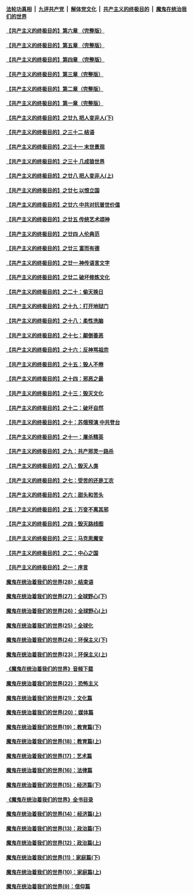 ####  [法轮功真相](../../../../basic/blob/master/README.md?t=06071231) &nbsp;|&nbsp; [九评共产党](../../../../9ping.md/blob/master/README.md?t=06071231) &nbsp;|&nbsp; [解体党文化](../../../../jtdwh.md/blob/master/README.md?t=06071231)  &nbsp;|&nbsp; [共产主义的终极目的](../../../../gczydzjmd.md/blob/master/README.md?t=06071231) &nbsp;|&nbsp; [魔鬼在统治我们的世界](../../../../mgztzwmdsj.md/blob/master/README.md?t=06071231) 

#### [【共产主义的终极目的】第六章 （完整版）](../pages/nsc422/n11428913.md?t=06071231) 

#### [【共产主义的终极目的】第五章 （完整版）](../pages/nsc422/n11428912.md?t=06071231) 

#### [【共产主义的终极目的】第四章 （完整版）](../pages/nsc422/n11428907.md?t=06071231) 

#### [【共产主义的终极目的】第三章（完整版）](../pages/nsc422/n11428848.md?t=06071231) 

#### [【共产主义的终极目的】第二章（完整版）](../pages/nsc422/n11428831.md?t=06071231) 

#### [【共产主义的终极目的】第一章（完整版）](../pages/nsc422/n11417651.md?t=06071231) 

#### [【共产主义的终极目的】之廿九 把人变非人(下)](../pages/nsc422/n11344140.md?t=06071231) 

#### [【共产主义的终极目的】之三十二 结语](../pages/nsc422/n11360535.md?t=06071231) 

#### [【共产主义的终极目的】之三十一 末世景观](../pages/nsc422/n11351129.md?t=06071231) 

#### [【共产主义的终极目的】之三十 几成狼世界](../pages/nsc422/n11348280.md?t=06071231) 

#### [【共产主义的终极目的】之廿八 把人变非人(上)](../pages/nsc422/n11340492.md?t=06071231) 

#### [【共产主义的终极目的】之廿七 以恨立国](../pages/nsc422/n11336944.md?t=06071231) 

#### [【共产主义的终极目的】之廿六 中共对抗普世价值](../pages/nsc422/n11324785.md?t=06071231) 

#### [【共产主义的终极目的】之廿五 传统艺术颂神](../pages/nsc422/n11296396.md?t=06071231) 

#### [【共产主义的终极目的】之廿四 人伦典范](../pages/nsc422/n11296397.md?t=06071231) 

#### [【共产主义的终极目的】之廿三 富而有德](../pages/nsc422/n11283598.md?t=06071231) 

#### [【共产主义的终极目的】之廿一 神传语言文字](../pages/nsc422/n11263265.md?t=06071231) 

#### [【共产主义的终极目的】之廿二 破坏修炼文化](../pages/nsc422/n11245728.md?t=06071231) 

#### [【共产主义的终极目的】之二十：偷天换日](../pages/nsc422/n11238846.md?t=06071231) 

#### [【共产主义的终极目的】之十九：打开地狱门](../pages/nsc422/n11206376.md?t=06071231) 

#### [【共产主义的终极目的】之十八：柔性洗脑](../pages/nsc422/n11199994.md?t=06071231) 

#### [【共产主义的终极目的】之十七：颠倒善恶](../pages/nsc422/n11179782.md?t=06071231) 

#### [【共产主义的终极目的】之十六：反神骂祖宗](../pages/nsc422/n11166798.md?t=06071231) 

#### [【共产主义的终极目的】之十五：毁人不倦](../pages/nsc422/n11166792.md?t=06071231) 

#### [【共产主义的终极目的】之十四：邪恶之最](../pages/nsc422/n11150249.md?t=06071231) 

#### [【共产主义的终极目的】之十三：毁灭文化](../pages/nsc422/n11135227.md?t=06071231) 

#### [【共产主义的终极目的】之十二：破坏自然](../pages/nsc422/n11135214.md?t=06071231) 

#### [【共产主义的终极目的】之十：苏俄预演 中共登台](../pages/nsc422/n11118424.md?t=06071231) 

#### [【共产主义的终极目的】之十一：屠杀精英](../pages/nsc422/n11118442.md?t=06071231) 

#### [【共产主义的终极目的】之九：共产邪灵一路杀](../pages/nsc422/n11114139.md?t=06071231) 

#### [【共产主义的终极目的】之八：毁灭人类](../pages/nsc422/n11108503.md?t=06071231) 

#### [【共产主义的终极目的】之七：受苦的还是工农](../pages/nsc422/n11101809.md?t=06071231) 

#### [【共产主义的终极目的】之六：甜头和苦头](../pages/nsc422/n11096971.md?t=06071231) 

#### [【共产主义的终极目的】之五：万变不离其邪](../pages/nsc422/n11091285.md?t=06071231) 

#### [【共产主义的终极目的】之四：毁灭路线图](../pages/nsc422/n11086284.md?t=06071231) 

#### [【共产主义的终极目的】之三：马克思魔变](../pages/nsc422/n11061941.md?t=06071231) 

#### [【共产主义的终极目的】之二：中心之国](../pages/nsc422/n11047728.md?t=06071231) 

#### [【共产主义的终极目的】之一：序言](../pages/nsc422/n11086077.md?t=06071231) 

#### [魔鬼在统治着我们的世界(28)：结束语](../pages/nsc422/n10936246.md?t=06071231) 

#### [魔鬼在统治着我们的世界(27)：全球野心(下)](../pages/nsc422/n10928319.md?t=06071231) 

#### [魔鬼在统治着我们的世界(26)：全球野心(上)](../pages/nsc422/n10900318.md?t=06071231) 

#### [魔鬼在统治着我们的世界(25)：全球化](../pages/nsc422/n10788205.md?t=06071231) 

#### [魔鬼在统治着我们的世界(24)：环保主义(下)](../pages/nsc422/n10695307.md?t=06071231) 

#### [魔鬼在统治着我们的世界(23)：环保主义(上)](../pages/nsc422/n10688613.md?t=06071231) 

#### [《魔鬼在统治着我们的世界》音频下载](../pages/nsc422/n10635553.md?t=06071231) 

#### [魔鬼在统治着我们的世界(22)：恐怖主义](../pages/nsc422/n10614727.md?t=06071231) 

#### [魔鬼在统治着我们的世界(21)：文化篇](../pages/nsc422/n10597706.md?t=06071231) 

#### [魔鬼在统治着我们的世界(20)：媒体篇](../pages/nsc422/n10586579.md?t=06071231) 

#### [魔鬼在统治着我们的世界(19)：教育篇(下)](../pages/nsc422/n10564808.md?t=06071231) 

#### [魔鬼在统治着我们的世界(18)：教育篇(上)](../pages/nsc422/n10526970.md?t=06071231) 

#### [魔鬼在统治着我们的世界(17)：艺术篇](../pages/nsc422/n10499093.md?t=06071231) 

#### [魔鬼在统治着我们的世界(16)：法律篇](../pages/nsc422/n10485969.md?t=06071231) 

#### [魔鬼在统治着我们的世界(15)：经济篇(下)](../pages/nsc422/n10469975.md?t=06071231) 

#### [《魔鬼在统治着我们的世界》全书目录](../pages/nsc422/n10464261.md?t=06071231) 

#### [魔鬼在统治着我们的世界(14)：经济篇(上)](../pages/nsc422/n10457370.md?t=06071231) 

#### [魔鬼在统治着我们的世界(13)：政治篇(下)](../pages/nsc422/n10448270.md?t=06071231) 

#### [魔鬼在统治着我们的世界(12)：政治篇(上)](../pages/nsc422/n10444576.md?t=06071231) 

#### [魔鬼在统治着我们的世界(11)：家庭篇(下)](../pages/nsc422/n10440961.md?t=06071231) 

#### [魔鬼在统治着我们的世界(10)：家庭篇(上)](../pages/nsc422/n10435448.md?t=06071231) 

#### [魔鬼在统治着我们的世界(9)：信仰篇](../pages/nsc422/n10432159.md?t=06071231) 

